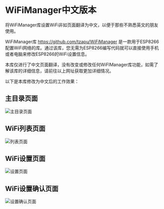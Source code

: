 # WiFiManager中文版本

将WiFiManager库设置WiFi非如页面翻译为中文，以便于那些不熟悉英文的朋友使用。

WiFiManager库  https://github.com/tzapu/WiFiManager  是一款用于ESP8266配置WiFi网络的库。通过该库，您无需为ESP8266编写代码就可以直接使用手机或者电脑来修改ESP8266的WiFi设置信息。

本库仅进行了中文页面翻译，没有改变或修改任何WiFIManager库功能，如需了解该库的详细信息，请前往以上网址获取更加详细情况。

以下是本库修改为中文后的工作效果：

## 主目录页面
![主目录页面](https://images.gitee.com/uploads/images/2020/0703/152719_ada15e46_5092786.jpeg "wifimanager-cn-page1.jpg")

## WiFi列表页面
![列表页面](https://images.gitee.com/uploads/images/2020/0703/152734_8a00a332_5092786.jpeg "wifimanager-cn-page2.jpg")

## WiFi设置页面
![设置页面](https://images.gitee.com/uploads/images/2020/0703/152749_fe92dc75_5092786.jpeg "wifimanager-cn-page3.jpg")

## WiFi设置确认页面
![设置确认页面](https://images.gitee.com/uploads/images/2020/0703/152803_0c95f8de_5092786.jpeg "wifimanager-cn-page4.jpg")
